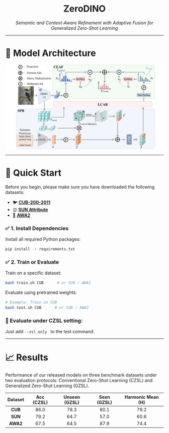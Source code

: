 <div align="center">
  <h1>ZeroDINO</h1>
  <p><em>Semantic and Context-Aware Refinement with Adaptive Fusion for Generalized Zero-Shot Learning</em></p>
</div>

---

#  🧠 Model Architecture
![Model_architecture](framework/architecture.png)

---

# 🚀 Quick Start
Before you begin, please make sure you have downloaded the following datasets:

- 🐦 **[CUB-200-2011](http://www.vision.caltech.edu/visipedia/CUB-200-2011.html)**
- 🌞 **[SUN Attribute](https://groups.csail.mit.edu/vision/SUN/hierarchy.html)**
- 🐘 **[AWA2](https://cvml.ist.ac.at/AwA2/)**


### ✅ 1. Install Dependencies

Install all required Python packages:

```bash
pip install -r requirements.txt
```

### ✅ 2. Train or Evaluate 

Train on a specific dataset:

```bash
bash train.sh CUB      # or SUN / AWA2
```

Evaluate using pretrained weights:

```bash
# Example: Train on CUB
bash test.sh CUB      # or SUN / AWA2
```

### 📌 Evaluate under CZSL setting:

Just add ```--zsl_only ``` to the test command.

---

# 📈 Results

Performance of our released models on three benchmark datasets under two evaluation protocols: Conventional Zero-Shot Learning (CZSL) and Generalized Zero-Shot Learning (GZSL).

| Dataset |Acc (CZSL)  | Unseen (GZSL) | Seen (GZSL) |Harmonic Mean (H)  |
|:-------:|:----------:|:-------------:|:-----------:|:-----------------:|
| **CUB** |    86.0    |     78.3      |    80.1     |       79.2        |
| **SUN** |    79.2    |     64.7      |    57.0     |       60.6        |
| **AWA2**|    67.5    |     64.5      |    87.9     |       74.4        |






